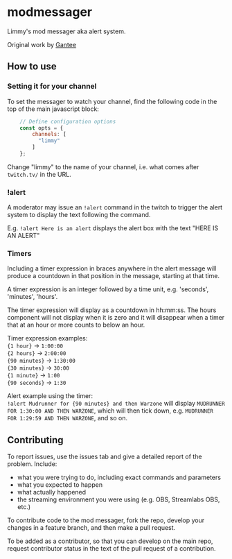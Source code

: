 # modmessager

Limmy's mod messager aka alert system.

Original work by [Gantee](https://twitch.tv/gantee)

## How to use

### Setting it for your channel

To set the messager to watch your channel, find the following code in the top of the main javascript block:

```javascript
    // Define configuration options
    const opts = {
        channels: [
          "limmy"
        ]
    };
```

Change "limmy" to the name of your channel, i.e. what comes after `twitch.tv/` in the URL.

### !alert

A moderator may issue an `!alert` command in the twitch to trigger the alert system to display the text following the command.

E.g. `!alert Here is an alert` displays the alert box with the text "HERE IS AN ALERT"

### Timers

Including a timer expression in braces anywhere in the alert message will produce a countdown in that position in the message, starting at that time.

A timer expression is an integer followed by a time unit, e.g. 'seconds', 'minutes', 'hours'.

The timer expression will display as a countdown in hh:mm:ss.  The hours component will not display when it is zero and it will disappear when a timer that at an hour or more counts to below an hour.

Timer expression examples:  
`{1 hour}` -> `1:00:00`  
`{2 hours}` -> `2:00:00`  
`{90 minutes}` -> `1:30:00`  
`{30 minutes}` -> `30:00`  
`{1 minute}` -> `1:00`  
`{90 seconds}` -> `1:30`

Alert example using the timer:  
`!alert Mudrunner for {90 minutes} and then Warzone` will display `MUDRUNNER FOR 1:30:00 AND THEN WARZONE`, which will then tick down, e.g. `MUDRUNNER FOR 1:29:59 AND THEN WARZONE`, and so on.

## Contributing

To report issues, use the issues tab and give a detailed report of the problem.  Include:

- what you were trying to do, including exact commands and parameters
- what you expected to happen
- what actually happened
- the streaming environment you were using (e.g. OBS, Streamlabs OBS, etc.)

To contribute code to the mod messager, fork the repo, develop your changes in a feature branch, and then make a pull request.

To be added as a contributor, so that you can develop on the main repo, request contributor status in the text of the pull request of a contribution.
